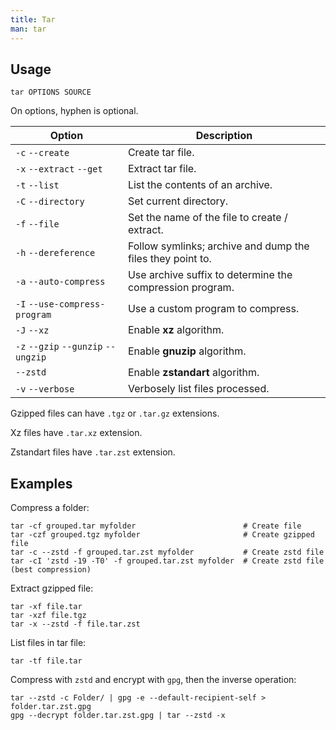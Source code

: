```yaml
---
title: Tar
man: tar
---
```


## Usage

```shell
tar OPTIONS SOURCE
```

On options, hyphen is optional.

| Option | Description |
| --- | --- |
| `-c` `--create` | Create tar file. |
| `-x` `--extract` `--get` | Extract tar file. |
| `-t` `--list` | List the contents of an archive. |
| `-C` `--directory` | Set current directory. |
| `-f` `--file` | Set the name of the file to create / extract. |
| `-h` `--dereference` | Follow symlinks; archive and dump the files they point to. |
| `-a` `--auto-compress` | Use archive suffix to determine the compression program. |
| `-I` `--use-compress-program` | Use a custom program to compress. |
| `-J` `--xz` | Enable **xz** algorithm. |
| `-z` `--gzip` `--gunzip` `--ungzip` | Enable **gnuzip** algorithm. |
| `--zstd` | Enable **zstandart** algorithm. |
| `-v` `--verbose` | Verbosely list files processed. |

Gzipped files can have `.tgz` or `.tar.gz` extensions.

Xz files have `.tar.xz` extension.

Zstandart files have `.tar.zst` extension.

## Examples

Compress a folder:

```shell
tar -cf grouped.tar myfolder                        # Create file
tar -czf grouped.tgz myfolder                       # Create gzipped file
tar -c --zstd -f grouped.tar.zst myfolder           # Create zstd file
tar -cI 'zstd -19 -T0' -f grouped.tar.zst myfolder  # Create zstd file (best compression)
```

Extract gzipped file:

```shell
tar -xf file.tar
tar -xzf file.tgz
tar -x --zstd -f file.tar.zst
```

List files in tar file:

```shell
tar -tf file.tar
```

Compress with `zstd` and encrypt with `gpg`,
then the inverse operation:

```shell
tar --zstd -c Folder/ | gpg -e --default-recipient-self > folder.tar.zst.gpg
gpg --decrypt folder.tar.zst.gpg | tar --zstd -x
```
